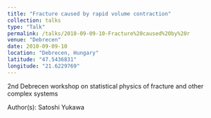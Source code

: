 ```yaml
---
title: "Fracture caused by rapid volume contraction"
collection: talks
type: "Talk"
permalink: /talks/2010-09-09-10-Fracture%20caused%20by%20r
venue: "Debrecen"
date: 2010-09-09-10
location: "Debrecen, Hungary"
latitude: "47.5436831"
longitude: "21.6229769"
---
```


2nd Debrecen workshop on statistical physics of fracture and other complex systems

Author(s): Satoshi Yukawa

